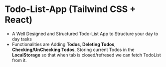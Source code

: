 # Todo-List-App (Tailwind CSS + React)

- A Well Designed and Structured Todo-List App to Structure your day to day tasks
- Functionalities are Adding **Todos**, **Deleting Todos**, **Checking/UnChecking Todos**, Storing current Todos in the **LocalStorage** so that when tab is closed/refresed we can fetch TodoList from it.
